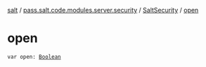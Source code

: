 [salt](../../index.md) / [pass.salt.code.modules.server.security](../index.md) / [SaltSecurity](index.md) / [open](./open.md)

# open

`var open: `[`Boolean`](https://kotlinlang.org/api/latest/jvm/stdlib/kotlin/-boolean/index.html)